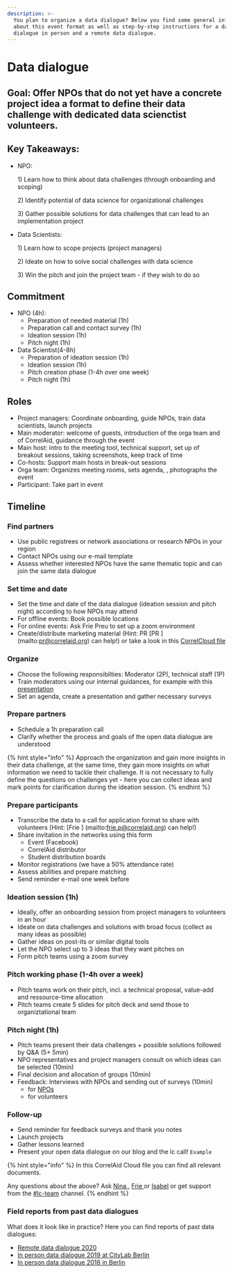 ```yaml
---
description: >-
  You plan to organize a data dialogue? Below you find some general information
  about this event format as well as step-by-step instructions for a data
  dialogue in person and a remote data dialogue.
---
```


# Data dialogue

## Goal: Offer NPOs that do not yet have a concrete project idea a format to define their data challenge with dedicated data scienctist volunteers.

## Key Takeaways:

* NPO: 

  1\) Learn how to think about data challenges \(through onboarding and scoping\)

  2\) Identify potential of data science for organizational challenges

  3\) Gather possible solutions for data challenges that can lead to an implementation project

* Data Scientists:

  1\) Learn how to scope projects \(project managers\)

  2\) Ideate on how to solve social challenges with data science

  3\) Win the pitch and join the project team - if they wish to do so

## Commitment

* NPO \(4h\):
  * Preparation of needed material \(1h\)
  * Preparation call and contact survey \(1h\)
  * Ideation session \(1h\)
  * Pitch night \(1h\)
* Data Scientist\(4-8h\)
  * Preparation of ideation session \(1h\)
  * Ideation session \(1h\)
  * Pitch creation phase \(1-4h over one week\)
  * Pitch night \(1h\)

## Roles

* Project managers: Coordinate onboarding, guide NPOs, train data scientists, launch projects
* Main moderator: welcome of guests, introduction of the orga team and of CorrelAid, guidance through the event
* Main host: intro to the meeting tool, technical support, set up of breakout sessions, taking screenshots, keep track of time
* Co-hosts: Support main hosts in break-out sessions
* Orga team: Organizes meeting rooms, sets agenda, , photographs the event
* Participant: Take part in event

## Timeline

### Find partners

* Use public registrees or network associations or research NPOs in your region
* Contact NPOs using our e-mail template
* Assess whether interested NPOs have the same thematic topic and can join the same data dialogue

### Set time and date

* Set the time and date of the data dialogue \(ideation session and pitch night\) according to how NPOs may attend
* For offline events: Book possible locations
* For online events: Ask Frie Preu to set up a zoom environment
* Create/distribute marketing material \(Hint: PR \[PR \] \(mailto:pr@correlaid.org\) can help!\) or take a look in this [CorrelCloud file](https://correlcloud.org/index.php/s/BTyQ59t5JHfRMr5) 

### Organize

* Choose the following responsibilties: Moderator \(2P\), technical staff \(1P\)
* Train moderators using our internal guidances, for example with this [presentation](https://docs.google.com/presentation/d/1fM22bP0fVcKn98R4zB2Z8hhWup6XscoIJ-9L5i-bkBM/edit#slide=id.g884d5274fc_0_68)
* Set an agenda, create a presentation and gather necessary surveys

### Prepare partners

* Schedule a 1h preparation call
* Clarify whether the process and goals of the open data dialogue are understood

{% hint style="info" %}
Approach the organization and gain more insights in their data challenge, at the same time, they gain more insights on what information we need to tackle their challenge. It is not necessary to fully define the questions on challenges yet - here you can collect ideas and mark points for clarification during the ideation session.
{% endhint %}

### Prepare participants

* Transcribe the data to a call for application format to share with volunteers \(Hint: \[Frie \] \(mailto:frie.p@correlaid.org\) can help!\)
* Share invitation in the networks using this form
  * Event \(Facebook\)
  * CorrelAid distributor
  * Student distribution boards
* Monitor registrations \(we have a 50% attendance rate\)
* Assess abilities and prepare matching
* Send reminder e-mail one week before

### Ideation session \(1h\)

* Ideally, offer an onboarding session from project managers to volunteers in an hour
* Ideate on data challenges and solutions with broad focus \(collect as many ideas as possible\)
* Gather ideas on post-its or similar digital tools
* Let the NPO select up to 3 ideas that they want pitches on
* Form pitch teams using a zoom survey

### Pitch working phase \(1-4h over a week\)

* Pitch teams work on their pitch, incl. a technical proposal, value-add and ressource-time allocation
* Pitch teams create 5 slides for pitch deck and send those to organiztational team

### Pitch night \(1h\)

* Pitch teams present their data challenges + possible solutions followed by Q&A \(5+ 5min\)
* NPO representatives and project managers consult on which ideas can be selected \(10min\)
* Final decision and allocation of groups \(10min\)
* Feedback: Interviews with NPOs and sending out of surveys \(10min\)
  * for [NPOs ](https://www.surveymonkey.de/r/correlaideventextern)
  * for volunteers

### Follow-up

* Send reminder for feedback surveys and thank you notes
* Launch projects 
* Gather lessons learned
* Present your open data dialogue on our blog and the lc call! `Example`

{% hint style="info" %}
In this CorrelAid Cloud file you can find all relevant documents.

Any questions about the above? Ask [Nina ](mailto:nina.h@correlaid.org), [Frie ](mailto:frie.p@correlaid.org)or [Isabel](mailto:isabel.w@correlaid.org) or get support from the [\#lc-team](https://correlaid.slack.com/archives/C7MR1UREE) channel.
{% endhint %}

### Field reports from past data dialogues

What does it look like in practice? Here you can find reports of past data dialogues:

* [Remote data dialogue 2020 ](https://correlaid.org/blog/datadialogue-berlin-online/)
* [In person data dialogue 2019 at CityLab Berlin](https://correlaid.org/en/blog/datendialog-europa/)
* [In person data dialogue 2018 in Berlin](https://correlaid.org/blog/datendialog-berlin/)

